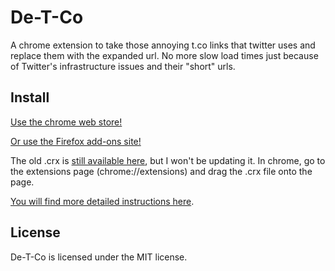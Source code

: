 # De-T-Co

A chrome extension to take those annoying t.co links that twitter uses and replace them with the expanded url. No more slow load times just because of Twitter's infrastructure issues and their "short" urls.

## Install

[Use the chrome web store!](https://chrome.google.com/webstore/detail/de-tco/jmdlmkhbhmlgkpjelenjcpgcldhednif)

[Or use the Firefox add-ons site!](https://addons.mozilla.org/en-US/firefox/addon/de-t-co/)

The old .crx is [still available here](https://github.com/johnpbloch/De-T-Co/raw/master/de-t-co.crx), but I won't be updating it. In chrome, go to the extensions page (chrome://extensions) and drag the .crx file onto the page.

[You will find more detailed instructions here](http://theappslab.com/2012/08/16/how-to-install-chrome-extensions-manually-the-new-way/).

## License

De-T-Co is licensed under the MIT license.
